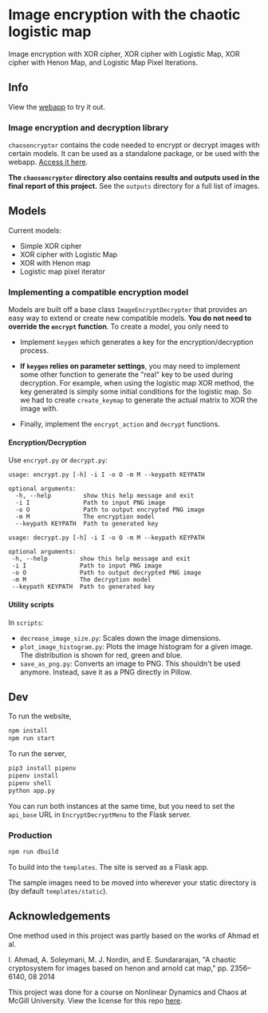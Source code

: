 # Image encryption with the chaotic logistic map

Image encryption with XOR cipher, XOR cipher with Logistic Map, XOR cipher with Henon Map, and Logistic Map Pixel Iterations.


## Info
View the [webapp](https://logistic-map-326.herokuapp.com/) to try it out. 

### Image encryption and decryption library

``chaosencryptor`` contains the code needed to encrypt or decrypt images with certain models. It can be used as a standalone package, or be used with the webapp. [Access it here](https://github.com/WiIIiamTang/logistic-map-encryption/tree/main/chaosencryptor).

**The ``chaosencryptor`` directory also contains results and outputs used in the final report of this project.** See the ``outputs`` directory for a full list of images.

## Models

Current models:

- Simple XOR cipher
- XOR cipher with Logistic Map
- XOR with Henon map
- Logistic map pixel iterator

### Implementing a compatible encryption model

Models are built off a base class ``ImageEncryptDecrypter`` that provides an easy way to extend or create new compatible models.
**You do not need to override the ``encrypt`` function**. To create a model, you only need to

- Implement ``keygen`` which generates a key for the encryption/decryption process.

- **If ``keygen`` relies on parameter settings**, you may need to implement some other function to generate the "real" key to be used during decryption. For example, when using the logistic map XOR method, the key generated is simply some initial conditions for the logistic map. So we had to create ``create_keymap`` to generate the actual matrix to XOR the image with.

- Finally, implement the ``encrypt_action`` and ``decrypt`` functions.


#### Encryption/Decryption

Use ``encrypt.py`` or ``decrypt.py``:

```
usage: encrypt.py [-h] -i I -o O -m M --keypath KEYPATH

optional arguments:
  -h, --help         show this help message and exit
  -i I               Path to input PNG image
  -o O               Path to output encrypted PNG image
  -m M               The encryption model
  --keypath KEYPATH  Path to generated key
 ```
 
 ```
 usage: decrypt.py [-h] -i I -o O -m M --keypath KEYPATH

optional arguments:
  -h, --help         show this help message and exit   
  -i I               Path to input PNG image
  -o O               Path to output decrypted PNG image
  -m M               The decryption model
  --keypath KEYPATH  Path to generated key
 ```
 
 #### Utility scripts
 
 In ``scripts``:
 
 - ``decrease_image_size.py``: Scales down the image dimensions.
 - ``plot_image_histogram.py``: Plots the image histogram for a given image. The distribution is shown for red, green and blue.
 - ``save_as_png.py``: Converts an image to PNG. This shouldn't be used anymore. Instead, save it as a PNG directly in Pillow.



## Dev

To run the website,
```sh
npm install
npm run start
```

To run the server,
```sh
pip3 install pipenv
pipenv install
pipenv shell
python app.py
```

You can run both instances at the same time, but you need to set the ``api_base`` URL in ``EncryptDecryptMenu`` to the Flask server.

### Production
```sh
npm run dbuild
```
To build into the ``templates``. The site is served as a Flask app. 

The sample images need to be moved into wherever your static directory is (by default ``templates/static``).

##  Acknowledgements

One method used in this project was partly based on the works of Ahmad et al.

I. Ahmad, A. Soleymani, M. J. Nordin, and E. Sundararajan, "A chaotic cryptosystem for images based on henon and arnold cat map," pp. 2356–6140, 08 2014

This project was done for a course on Nonlinear Dynamics and Chaos at McGill University. View the license for this repo [here](https://github.com/WiIIiamTang/logistic-map-encryption/blob/main/LICENSE.txt).
